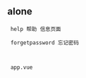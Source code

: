 ## alone
      
     help 帮助 信息页面
     
     forgetpassword 忘记密码
     
     
     
     app.vue
     
     

